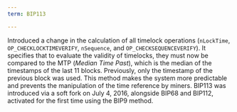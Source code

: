 ```yaml
---
term: BIP113

---
```

Introduced a change in the calculation of all timelock operations (`nLockTime`, `OP_CHECKLOCKTIMEVERIFY`, `nSequence`, and `OP_CHECKSEQUENCEVERIFY`). It specifies that to evaluate the validity of timelocks, they must now be compared to the MTP (*Median Time Past*), which is the median of the timestamps of the last 11 blocks. Previously, only the timestamp of the previous block was used. This method makes the system more predictable and prevents the manipulation of the time reference by miners. BIP113 was introduced via a soft fork on July 4, 2016, alongside BIP68 and BIP112, activated for the first time using the BIP9 method.